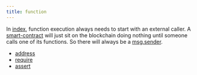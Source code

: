```yaml
---
title: function
---
```


In [index](/Knowledge/Web3/solidity/index.md), function execution always needs to start with an external caller. A [smart-contract](/Knowledge/Web3/smart-contracts.md) will just sit on the blockchain doing nothing until someone calls one of its functions. So there will always be a [msg.sender](/Knowledge/Web3/solidity/msg.sender.md).

- [address](/Knowledge/Web3/solidity/address.md)
- [require](/Knowledge/Web3/solidity/require.md)
- [assert](/Knowledge/Web3/solidity/assert.md)
